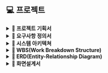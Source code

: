 ## 💻 프로젝트

<details>
<summary><strong>📂 프로젝트 기획서</strong></summary>

[프로젝트 기획서 바로가기](https://docs.google.com/document/d/1XbMT1HGPlgpH06b82P607fU4Rn3Fom8In8m-o_wnFcM/edit?usp=sharing)

</details>

<details>
<summary><strong>📂 요구사항 정의서</strong></summary>

[요구사항 명세서 바로가기](https://docs.google.com/spreadsheets/d/1IPizdsH3qvIH6CO-poGY1lSNPvnwErczsBrQjVnF3JU/edit?usp=sharing)

</details>

<details>
<summary><strong>📂 시스템 아키텍쳐</strong></summary>

</details>

<details>
<summary><strong>📂 WBS(Work Breakdown Structure)</strong></summary>

[WBS 바로가기](https://docs.google.com/spreadsheets/d/1IPizdsH3qvIH6CO-poGY1lSNPvnwErczsBrQjVnF3JU/edit?usp=sharing)

</details>

<details>
<summary><strong>📂 ERD(Entity-Relationship Diagram)</strong></summary>

![HOMS](https://github.com/user-attachments/assets/d350274a-c5b6-4784-a135-907a463da294)


</details>

<details>
<summary><strong>📂 화면설계서</strong></summary>

[화면설계서 바로가기](https://www.figma.com/design/q944fA6GYd5sTxmnAI1m5D/화면-설계서?node-id=0-1&t=zvr2lsrwj7Su31aZ-1)

</details>
